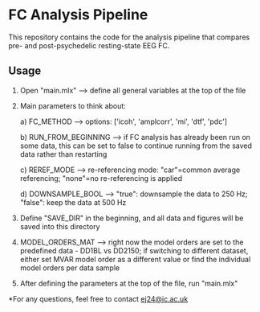 # FC Analysis Pipeline 

This repository contains the code for the analysis pipeline that compares pre- and post-psychedelic resting-state EEG FC.

## Usage

1) Open "main.mlx" --> define all general variables at the top of the file
2) Main parameters to think about:

	a) FC_METHOD --> options: ['icoh', 'amplcorr', 'mi', 'dtf', 'pdc']
	
	b) RUN_FROM_BEGINNING --> if FC analysis has already been run on some data, this can be set to false to continue running from the saved data rather than restarting
	
	c) REREF_MODE --> re-referencing mode: "car"=common average referencing; "none"=no re-referencing is applied
	
	d) DOWNSAMPLE_BOOL --> "true": downsample the data to 250 Hz; "false": keep the data at 500 Hz
3) Define "SAVE_DIR" in the beginning, and all data and figures will be saved into this directory
4) MODEL_ORDERS_MAT --> right now the model orders are set to the predefined data - DD1BL vs DD2150; if switching to different dataset, either set MVAR model order as a different value or find the individual model orders per data sample
5) After defining the parameters at the top of the file, run "main.mlx" 

*For any questions, feel free to contact ej24@ic.ac.uk
	